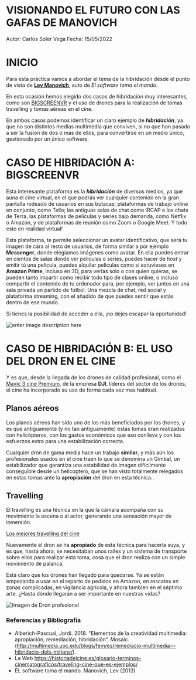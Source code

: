 # VISIONANDO EL FUTURO CON LAS GAFAS DE MANOVICH




Autor: Carlos Soler Vega
Fecha: 15/05/2022


# INICIO

Para esta práctica vamos a abordar el tema de la hibridación desde el punto de vista de [**Lev Manovich**](https://es.wikipedia.org/wiki/Lev_Manovich),  auto de _El software toma el mando_.

En esta ocasión hemos elegido dos casos de hibridación muy interesantes, como son [BIGSCREENVR](https://www.bigscreenvr.com/) y el uso de drones para la realización de tomas travelling y tomas aéreas en el cine.

En ambos casos podemos identificar un claro ejemplo de **_hibridación_**, ya que no son distintos medias multimedia que conviven, si no que han pasado a ser la fusión de dos o más de ellos, para convertirse en un medio único, gestionado por un único software.

# CASO DE HIBRIDACIÓN A: BIGSCREENVR

Esta interesante plataforma es la **_hibridación_** de diversos medios, ya que aúna el cine virtual, en el que podrás ver cualquier contenido en la gran pantalla rodeado de usuarios en sus butacas; plataformas de trabajo online en conjunto, como Tello; las antiguas salas de chat como IRCAP o los chats de Terra, las plataformas de películas y series bajo demanda, como Netflix o Amazon, y de plataformas de reunión como Zoom o Google Meet. Y todo esto en realidad virtual!

Esta plataforma, te permite seleccionar un avatar identificativo, que será tu imagen de cara al resto de usuarios, de forma similar a por ejemplo **Messenger**, donde elegíamos imágenes como avatar. En ella puedes entrar en cientos de salas donde ver películas o series, puedes hacer de _host_ y emitir tú una película, puedes alquilar películas como si estuvieses en **Amazon Prime**, incluso en 3D, para verlas solo o con quien quieras, se pueden tanto impartir como recibir todo tipo de clases online, o incluso compartir el contenido de tu ordenador para, por ejemplo, ver juntos en una sala privada un partido de fútbol. Una mezcla de chat, red social y plataforma streaming, con el añadido de que puedes sentir que estás dentro de ese mundo.

Si tienes la posibilidad de acceder a ella, ¡no dejes escapar la oportunidad!



![enter image description here](https://alehandorovr.com/wp-content/uploads/2021/12/BS-8.jpg)


# CASO DE HIBRIDACIÓN B: EL USO DEL DRON EN EL CINE

Y es que, desde la llegada de los drones de calidad profesional, como el  [Mavic 3 cine Premium](https://www.amazon.es/DJI-Mavic-Cine-Premium-Combo-omnidireccional/dp/B09J14BRZZ?th=1), de la empresa **DJI**, líderes del sector de los drones, el cine ha incorporado su uso de forma cada vez mas habitual.


## Planos aéreos

Los planos aéreos han sido uno de los más beneficiados por los drones, y es que antiguamente (y no tan antiguamente) estas tomas eran realizadas con helicópteros, con los gastos económicos que eso conlleva y con los esfuerzos extra para una estabilización correcta.

Cualquier dron de gama media hace un trabajo **similar**, y más aún los profesionales usados en el cine traen lo que se denomina un Gimbal, un estabilizador que garantiza una estabilidad de imagen difícilmente conseguible desde un helicóptero, que se han visto totalmente relegados en estas tomas ante la **apropiación** del dron en esta técnica..

## Travelling

El travelling es una técnica en la que la cámara acompaña con su movimiento la escena o al actor, generando una sensación mayor de inmersión.

[Los mejores travelling del cine](https://https://vimeo.com/204147934)

Nuevamente el dron se ha **apropiado** de esta técnica para hacerla suya, y es que, hasta ahora, se necesitaban unos raíles y un sistema de transporte sobre ellos para realizar esta toma, cosa que el dron realiza con un simple movimiento de palanca.

Está claro que los drones han llegado para quedarse. Ya se están empezando a usar en el reparto de pedidos en Amazon, en rescates en zonas complicadas, en vigilancia agrícola, y ahora tambíen en el séptimo arte. ¿Hasta dónde llegarán a ser importante en nuestras vidas?

![Imagen de Dron profesional](https://www.divcreativo.com/wp-content/uploads/2022/01/DIVCREATIVO-DSCF5596.jpg)


### Referencias y Bibliografía

* Alberich-Pascual, Jordi. 2018. “Elementos de la creatividad multimedia: apropiación, remediación, hibridación”. Mosaic.(http://multimedia.uoc.edu/blogs/fem/es/remediacio-multimedia-i-hibridacio-dels-mitjans/).
* La Web https://historiadelcine.es/glosario-terminos-cinematograficos/traveling-cine-que-es-ejemplos/
* EL software toma el mando. Manovich, Lev (2013)
